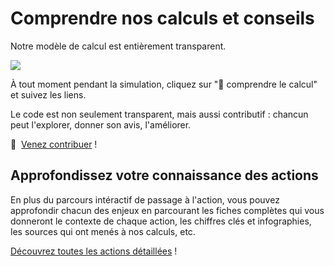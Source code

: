 # Comprendre nos calculs et conseils

Notre modèle de calcul est entièrement transparent.

![](/images/transparent.png)

<p>À tout moment pendant la simulation, cliquez sur "<span role="img" aria-label="" aria-hidden="true">🔬</span> comprendre le calcul" et suivez les liens.</p>

Le code est non seulement transparent, mais aussi contributif : chancun peut l'explorer, donner son avis, l'améliorer.

<p><span role="img" aria-label="" aria-hidden="true">🎤 </span>&nbsp<a href="/contribuer">Venez contribuer</a> !</p>

## Approfondissez votre connaissance des actions

En plus du parcours intéractif de passage à l'action, vous pouvez approfondir chacun des enjeux en parcourant les fiches complètes qui vous donneront le contexte de chaque action, les chiffres clés et infographies, les sources qui ont menés à nos calculs, etc.

[Découvrez toutes les actions détaillées](/actions/plus) !
